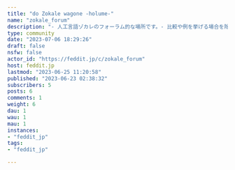 ```yaml
---
title: "do Zokale wagone -holume-" 
name: "zokale_forum"
description: "- 人工言語ゾカレのフォーラム的な場所です。- 比較や例を挙げる場合を除き、書き込める言語は**日本語、エスペラント、Zokaleのみ**です。- **書き込まれた内容は、書き込んだ人が著作権を保有しています。\u2060**転載する場合は著作権者の許可が必要です。- 暴力、流血、グロテスク、過度な猥褻表現*を禁止します。\t- * 日本のSwitchゲームソフトと同程度のお色気表現は可能。- [サーバーの規約](https://feddit.jp/legal)またはコミュニティの規約に違反する書き込みは、警告なしに削除します。**悪質な場合はBANする可能性があります。**- **「日本の法律を理解出来なかった」「規約を理解出来なかった」という理由の違反は、非常に悪質なものとして一発でBANします。**- Ĉi tio estas forum‐simila loko por la konstruita internacia planlingvo Zokalezo.- **Nur la japana, Esperanto, kaj Zokalezo** estas eble enskribitaj, krom komparoj kaj ekzemploj.- **La kopirajto estas posedata de la persono kiu skribis la enhavon.** Represado postulas permeson de la posedanto de la kopirajto.- Perforto, sangado, groteskeco kaj ekscesa obsceneco* estas malpermesitaj.\t- * Eblas esprimi la saman seksan esprimon kiel japana Nintendo Switch ludprogramaro.- Afiŝoj kiuj malobservas [servila statutojn](https://feddit.jp/legal) aŭ komunumajn statutojn estos forigitaj sen averto. **Se vi estas malica, vi eble estos forpelita el la komunumo.**- **Malobservoj kiel “Mi ne povis kompreni la japanan leĝon” aŭ “Mi ne povis kompreni la statutojn” tuj estos forpelitaj el la komunumo kiel tre malica ago.**[リポジトリ](https://gitlab.com/eotplb/zokale)  [ウェブサイト](https://eotplb.gitlab.io/do-zokale-wagone)  [ブログ](https://eotplb.gitlab.io/zokale4blog)  [Mastodon](https://fedibird.com/@zokale)"
type: community
date: "2023-07-06 18:29:26"
draft: false
nsfw: false
actor_id: "https://feddit.jp/c/zokale_forum"
host: feddit.jp
lastmod: "2023-06-25 11:20:58"
published: "2023-06-23 02:38:32"
subscribers: 5
posts: 6
comments: 1
weight: 6
dau: 1
wau: 1
mau: 1
instances:
- "feddit_jp"
tags: 
- "feddit_jp"

---
```

